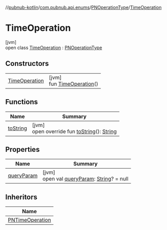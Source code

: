 //[pubnub-kotlin](../../../../index.md)/[com.pubnub.api.enums](../../index.md)/[PNOperationType](../index.md)/[TimeOperation](index.md)

# TimeOperation

[jvm]\
open class [TimeOperation](index.md) : [PNOperationType](../index.md)

## Constructors

| | |
|---|---|
| [TimeOperation](-time-operation.md) | [jvm]<br>fun [TimeOperation](-time-operation.md)() |

## Functions

| Name | Summary |
|---|---|
| [toString](../to-string.md) | [jvm]<br>open override fun [toString](../to-string.md)(): [String](https://kotlinlang.org/api/latest/jvm/stdlib/kotlin/-string/index.html) |

## Properties

| Name | Summary |
|---|---|
| [queryParam](../query-param.md) | [jvm]<br>open val [queryParam](../query-param.md): [String](https://kotlinlang.org/api/latest/jvm/stdlib/kotlin/-string/index.html)? = null |

## Inheritors

| Name |
|---|
| [PNTimeOperation](../-p-n-time-operation/index.md) |
